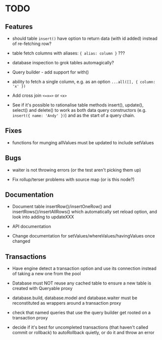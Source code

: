 # TODO

## Features

* should table `insert()` have option to return data (with id added) instead of
re-fetching row?

* table fetch columns with aliases: `{ alias: column }` ???

* database inspection to grok tables automagically?

* Query builder - add support for with()

* ability to fetch a single column, e.g. as an option
`...all([], { column: 'x' })`

* Add cross join `<=x=>` or `<x>`

* See if it's possible to rationalise table methods insert(), update(),
select() and delete() to work as both data query constructors (e.g.
`insert({ name: 'Andy' })`) and as the start of a query chain.

## Fixes

* functions for munging allValues must be updated to include setValues

## Bugs

* waiter is not throwing errors (or the test aren't picking them up)

* Fix rollup/terser problems with source map (or is this node?)

## Documentation

* Document table insertRow()/insertOneRow() and insertRows()/insertAllRows()
which automatically set reload option, and look into adding to updateXXX

* API documentation

* Change documentation for setValues/whereValues/havingValues once changed

## Transactions

* Have engine detect a transaction option and use its connection instead of
taking a new one from the pool

* Database must NOT reuse any cached table to ensure a new table is created
with Queryable proxy

* database.build, database.model and database.waiter must be reconstituted as
wrappers around a transaction proxy

* check that named queries that use the query builder get rooted on a transaction
proxy

* decide if it's best for uncompleted transactions (that haven't called commit
or rollback) to autoRollback quietly, or do it and throw an error